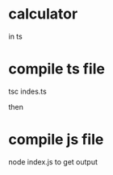 # calculator
in ts

# compile ts file
tsc indes.ts

then 

# compile js file
node index.js to get output